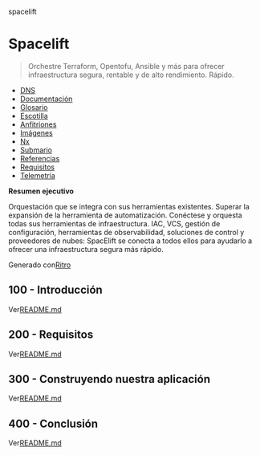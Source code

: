 spacelift

# Spacelift

> Orchestre Terraform, Opentofu, Ansible y más para ofrecer infraestructura segura, rentable y de alto rendimiento. Rápido.

-   [DNS](./DNS.md)
-   [Documentación](./DOCUMENTATION.md)
-   [Glosario](./GLOSSARY.md)
-   [Escotilla](./HATCH.md)
-   [Anfitriones](./HOSTS.md)
-   [Imágenes](./IMAGES.md)
-   [Nx](./NX.md)
-   [Submario](./PODMAN.md)
-   [Referencias](./REFERENCES.md)
-   [Requisitos](./REQUIREMENTS.md)
-   [Telemetría](./TELEMETRY.md)

**Resumen ejecutivo**

Orquestación que se integra con sus herramientas existentes. Superar la expansión de la herramienta de automatización. Conéctese y orquesta todas sus herramientas de infraestructura. IAC, VCS, gestión de configuración, herramientas de observabilidad, soluciones de control y proveedores de nubes: SpacElift se conecta a todos ellos para ayudarlo a ofrecer una infraestructura segura más rápido.

Generado con[Ritro](https://app.rytr.me)

## 100 - Introducción

Ver[README.md](./100/README.md)

## 200 - Requisitos

Ver[README.md](./200/README.md)

## 300 - Construyendo nuestra aplicación

Ver[README.md](./300/README.md)

## 400 - Conclusión

Ver[README.md](./400/README.md)
